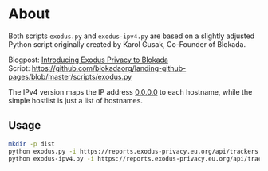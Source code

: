 # About

Both scripts `exodus.py` and `exodus-ipv4.py` are based on a slightly adjusted Python script originally created by Karol Gusak, Co-Founder of Blokada.

Blogpost: [Introducing Exodus Privacy to Blokada](https://community.blokada.org/t/introducing-exodus-privacy-to-blokada/7358)  
Script: <https://github.com/blokadaorg/landing-github-pages/blob/master/scripts/exodus.py>

The IPv4 version maps the IP address [0.0.0.0](http://0.0.0.0) to each hostname, while the simple hostlist is just a list of hostnames.

## Usage

```bash
mkdir -p dist
python exodus.py -i https://reports.exodus-privacy.eu.org/api/trackers -o dist/hosts
python exodus-ipv4.py -i https://reports.exodus-privacy.eu.org/api/trackers -o dist/hosts-ipv4
```

